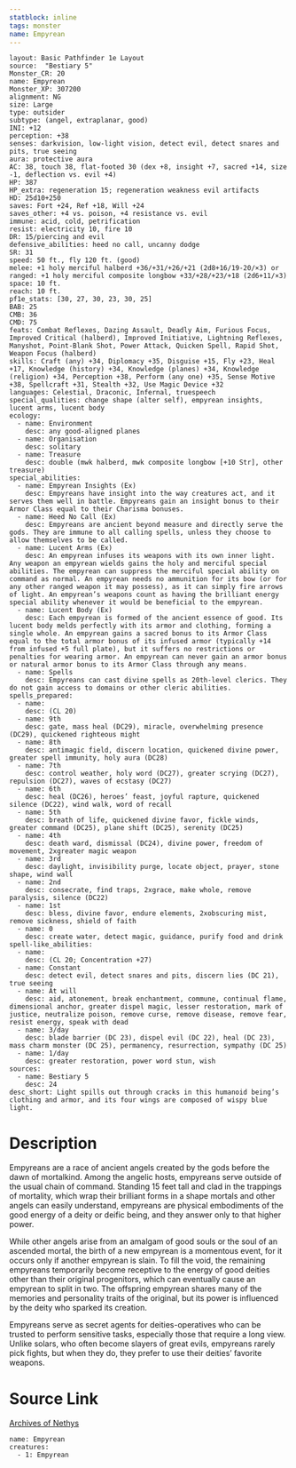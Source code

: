 ```yaml
---
statblock: inline
tags: monster
name: Empyrean
---
```

```statblock
layout: Basic Pathfinder 1e Layout
source:  "Bestiary 5"
Monster_CR: 20
name: Empyrean
Monster_XP: 307200
alignment: NG
size: Large
type: outsider
subtype: (angel, extraplanar, good)
INI: +12
perception: +38
senses: darkvision, low-light vision, detect evil, detect snares and pits, true seeing
aura: protective aura
AC: 38, touch 38, flat-footed 30 (dex +8, insight +7, sacred +14, size -1, deflection vs. evil +4)
HP: 387
HP_extra: regeneration 15; regeneration weakness evil artifacts
HD: 25d10+250
saves: Fort +24, Ref +18, Will +24
saves_other: +4 vs. poison, +4 resistance vs. evil
immune: acid, cold, petrification
resist: electricity 10, fire 10
DR: 15/piercing and evil
defensive_abilities: heed no call, uncanny dodge
SR: 31
speed: 50 ft., fly 120 ft. (good)
melee: +1 holy merciful halberd +36/+31/+26/+21 (2d8+16/19-20/×3) or
ranged: +1 holy merciful composite longbow +33/+28/+23/+18 (2d6+11/×3)
space: 10 ft.
reach: 10 ft.
pf1e_stats: [30, 27, 30, 23, 30, 25]
BAB: 25
CMB: 36
CMD: 75
feats: Combat Reflexes, Dazing Assault, Deadly Aim, Furious Focus, Improved Critical (halberd), Improved Initiative, Lightning Reflexes, Manyshot, Point-Blank Shot, Power Attack, Quicken Spell, Rapid Shot, Weapon Focus (halberd)
skills: Craft (any) +34, Diplomacy +35, Disguise +15, Fly +23, Heal +17, Knowledge (history) +34, Knowledge (planes) +34, Knowledge (religion) +34, Perception +38, Perform (any one) +35, Sense Motive +38, Spellcraft +31, Stealth +32, Use Magic Device +32
languages: Celestial, Draconic, Infernal, truespeech
special_qualities: change shape (alter self), empyrean insights, lucent arms, lucent body
ecology:
  - name: Environment
    desc: any good-aligned planes
  - name: Organisation
    desc: solitary
  - name: Treasure
    desc: double (mwk halberd, mwk composite longbow [+10 Str], other treasure)
special_abilities:
  - name: Empyrean Insights (Ex)
    desc: Empyreans have insight into the way creatures act, and it serves them well in battle. Empyreans gain an insight bonus to their Armor Class equal to their Charisma bonuses.
  - name: Heed No Call (Ex)
    desc: Empyreans are ancient beyond measure and directly serve the gods. They are immune to all calling spells, unless they choose to allow themselves to be called.
  - name: Lucent Arms (Ex)
    desc: An empyrean infuses its weapons with its own inner light. Any weapon an empyrean wields gains the holy and merciful special abilities. The empyrean can suppress the merciful special ability on command as normal. An empyrean needs no ammunition for its bow (or for any other ranged weapon it may possess), as it can simply fire arrows of light. An empyrean’s weapons count as having the brilliant energy special ability whenever it would be beneficial to the empyrean.
  - name: Lucent Body (Ex)
    desc: Each empyrean is formed of the ancient essence of good. Its lucent body melds perfectly with its armor and clothing, forming a single whole. An empyrean gains a sacred bonus to its Armor Class equal to the total armor bonus of its infused armor (typically +14 from infused +5 full plate), but it suffers no restrictions or penalties for wearing armor. An empyrean can never gain an armor bonus or natural armor bonus to its Armor Class through any means.
  - name: Spells
    desc: Empyreans can cast divine spells as 20th-level clerics. They do not gain access to domains or other cleric abilities.
spells_prepared:
  - name:
    desc: (CL 20)
  - name: 9th
    desc: gate, mass heal (DC29), miracle, overwhelming presence (DC29), quickened righteous might
  - name: 8th
    desc: antimagic field, discern location, quickened divine power, greater spell immunity, holy aura (DC28)
  - name: 7th
    desc: control weather, holy word (DC27), greater scrying (DC27), repulsion (DC27), waves of ecstasy (DC27)
  - name: 6th
    desc: heal (DC26), heroes’ feast, joyful rapture, quickened silence (DC22), wind walk, word of recall
  - name: 5th
    desc: breath of life, quickened divine favor, fickle winds, greater command (DC25), plane shift (DC25), serenity (DC25)
  - name: 4th
    desc: death ward, dismissal (DC24), divine power, freedom of movement, 2xgreater magic weapon
  - name: 3rd
    desc: daylight, invisibility purge, locate object, prayer, stone shape, wind wall
  - name: 2nd
    desc: consecrate, find traps, 2xgrace, make whole, remove paralysis, silence (DC22)
  - name: 1st
    desc: bless, divine favor, endure elements, 2xobscuring mist, remove sickness, shield of faith
  - name: 0
    desc: create water, detect magic, guidance, purify food and drink
spell-like_abilities:
  - name:
    desc: (CL 20; Concentration +27)
  - name: Constant
    desc: detect evil, detect snares and pits, discern lies (DC 21), true seeing
  - name: At will
    desc: aid, atonement, break enchantment, commune, continual flame, dimensional anchor, greater dispel magic, lesser restoration, mark of justice, neutralize poison, remove curse, remove disease, remove fear, resist energy, speak with dead
  - name: 3/day
    desc: blade barrier (DC 23), dispel evil (DC 22), heal (DC 23), mass charm monster (DC 25), permanency, resurrection, sympathy (DC 25)
  - name: 1/day
    desc: greater restoration, power word stun, wish
sources:
  - name: Bestiary 5
    desc: 24
desc_short: Light spills out through cracks in this humanoid being’s clothing and armor, and its four wings are composed of wispy blue light.
```
# Description
Empyreans are a race of ancient angels created by the gods before the dawn of mortalkind. Among the angelic hosts, empyreans serve outside of the usual chain of command. Standing 15 feet tall and clad in the trappings of mortality, which wrap their brilliant forms in a shape mortals and other angels can easily understand, empyreans are physical embodiments of the good energy of a deity or deific being, and they answer only to that higher power.

While other angels arise from an amalgam of good souls or the soul of an ascended mortal, the birth of a new empyrean is a momentous event, for it occurs only if another empyrean is slain. To fill the void, the remaining empyreans temporarily become receptive to the energy of good deities other than their original progenitors, which can eventually cause an empyrean to split in two. The offspring empyrean shares many of the memories and personality traits of the original, but its power is influenced by the deity who sparked its creation.

Empyreans serve as secret agents for deities-operatives who can be trusted to perform sensitive tasks, especially those that require a long view. Unlike solars, who often become slayers of great evils, empyreans rarely pick fights, but when they do, they prefer to use their deities’ favorite weapons.


# Source Link
[Archives of Nethys](https://aonprd.com/MonsterDisplay.aspx?ItemName=Empyrean)
```encounter-table
name: Empyrean
creatures:
  - 1: Empyrean
```
